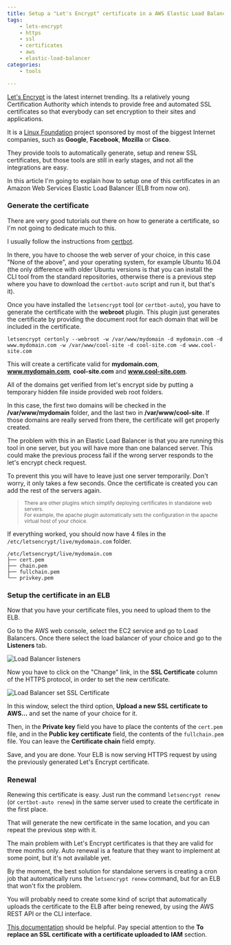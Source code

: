 ```yaml
---
title: Setup a "Let's Encrypt" certificate in a AWS Elastic Load Balancer
tags:
    - lets-encrypt
    - https
    - ssl
    - certificates
    - aws
    - elastic-load-balancer
categories:
    - tools

---
```


[Let's Encrypt](https://letsencrypt.org/) is the latest internet trending. Its a relatively young Certification Authority which intends to provide free and automated SSL certificates so that everybody can set encryption to their sites and applications.

It is a [Linux Foundation](https://www.linuxfoundation.org/) project sponsored by most of the biggest Internet companies, such as **Google**, **Facebook**, **Mozilla** or **Cisco**.

They provide tools to automatically generate, setup and renew SSL certificates, but those tools are still in early stages, and not all the integrations are easy.

In this article I'm going to explain how to setup one of this certificates in an Amazon Web Services Elastic Load Balancer (ELB from now on).

### Generate the certificate

There are very good tutorials out there on how to generate a certificate, so I'm not going to dedicate much to this.

I usually follow the instructions from [certbot](https://certbot.eff.org/).

In there, you have to choose the web server of your choice, in this case "None of the above", and your operating system, for example Ubuntu 16.04 (the only difference with older Ubuntu versions is that you can install the CLI tool from the standard repositories, otherwise there is a previous step where you have to download the `certbot-auto` script and run it, but that's it).

Once you have installed the `letsencrypt` tool (or `certbot-auto`), you have to generate the certificate with the **webroot** plugin. This plugin just generates the certificate by providing the document root for each domain that will be included in the certificate.

```
letsencrypt certonly --webroot -w /var/www/mydomain -d mydomain.com -d www.mydomain.com -w /var/www/cool-site -d cool-site.com -d www.cool-site.com
```

This will create a certificate valid for **mydomain.com**, **www.mydomain.com**, **cool-site.com** and **www.cool-site.com**.

All of the domains get verified from let's encrypt side by putting a temporary hidden file inside provided web root folders.

In this case, the first two domains will be checked in the **/var/www/mydomain** folder, and the last two in **/var/www/cool-site**. If those domains are really served from there, the certificate will get properly created.

The problem with this in an Elastic Load Balancer is that you are running this tool in one server, but you will have more than one balanced server. This could make the previous process fail if the wrong server responds to the let's encrypt check request.

To prevent this you will have to leave just one server temporarily. Don't worry, it only takes a few seconds. Once the certificate is created you can add the rest of the servers again.

<blockquote>
    <small>There are other plugins which simplify deploying certificates in standalone web servers.<br>
        For example, the apache plugin automatically sets the configuration in the apache virtual host of your choice.</small>
</blockquote>

If everything worked, you should now have 4 files in the `/etc/letsencrypt/live/mydomain.com` folder.

```
/etc/letsencrypt/live/mydomain.com
├── cert.pem
├── chain.pem
├── fullchain.pem
└── privkey.pem
```

### Setup the certificate in an ELB

Now that you have your certificate files, you need to upload them to the ELB.

Go to the AWS web console, select the EC2 service and go to Load Balancers. Once there select the load balancer of your choice and go to the **Listeners** tab.

![Load Balancer listeners](/assets/img/load-balancers-listeners.png)

Now you have to click on the "Change" link, in the **SSL Certificate** column of the HTTPS protocol, in order to set the new certificate.

![Load Balancer set SSL Certificate](/assets/img/load-balancers-set-certificate.png)

In this window, select the third option, **Upload a new SSL certificate to AWS...** and set the name of your choice for it.

Then, in the **Private key** field you have to place the contents of the `cert.pem` file, and in the **Public key certificate** field, the contents of the `fullchain.pem` file. You can leave the **Certificate chain** field empty.

Save, and you are done. Your ELB is now serving HTTPS request by using the previously generated Let's Encrypt certificate.

### Renewal

Renewing this certificate is easy. Just run the command `letsencrypt renew` (or `certbot-auto renew`) in the same server used to create the certificate in the first place.

That will generate the new certificate in the same location, and you can repeat the previous step with it.

The main problem with Let's Encrypt certificates is that they are valid for three months only. Auto renewal is a feature that they want to implement at some point, but it's not available yet.

By the moment, the best solution for standalone servers is creating a cron job that automatically runs the `letsencrypt renew` command, but for an ELB that won't fix the problem.

You will probably need to create some kind of script that automatically uploads the certificate to the ELB after being renewed, by using the AWS REST API or the CLI interface.

[This documentation](http://docs.aws.amazon.com/elasticloadbalancing/latest/classic/elb-update-ssl-cert.html#us-update-lb-SSLcert-cli) should be helpful. Pay special attention to the **To replace an SSL certificate with a certificate uploaded to IAM** section.
